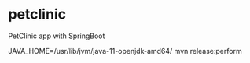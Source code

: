# petclinic
PetClinic app with SpringBoot

JAVA_HOME=/usr/lib/jvm/java-11-openjdk-amd64/ mvn release:perform

